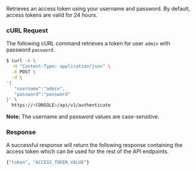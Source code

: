 Retrieves an access token using your username and password.
By default, access tokens are valid for 24 hours.

### cURL Request

The following cURL command retrieves a token for user `admin` with password `password`.

```bash
$ curl -k \
  -H "Content-Type: application/json" \
  -X POST \
  -d \
'{
   "username":"admin",
   "password":"password"
}' \
  https://<CONSOLE>/api/v1/authenticate
```

**Note:** The username and password values are case-sensitive.

### Response

A successful response will return the following response containing the access token which can be used for the rest of the API endpoints.

```bash
{"token", "ACCESS_TOKEN_VALUE"}
```
